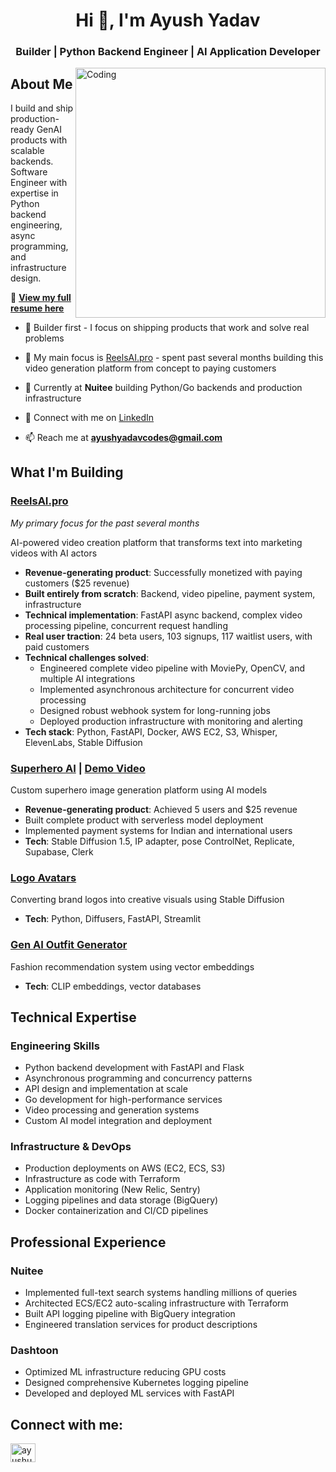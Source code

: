 <h1 align="center">Hi 👋, I'm Ayush Yadav</h1>
<h3 align="center">Builder | Python Backend Engineer | AI Application Developer</h3>
<img align="right" alt="Coding" width="400" src="https://cdn.dribbble.com/users/1124806/screenshots/4876982/ezgif.com-optimize.gif">

## About Me
I build and ship production-ready GenAI products with scalable backends. Software Engineer with expertise in Python backend engineering, async programming, and infrastructure design.

📄 **[View my full resume here](https://drive.google.com/file/d/1HvAzCIy_CgqiVdOOeWS_p3EFJ8w-fb9n)**

- 🔨 Builder first - I focus on shipping products that work and solve real problems
  
- 🔭 My main focus is [ReelsAI.pro](https://reelsai.pro) - spent past several months building this video generation platform from concept to paying customers
  
- 💼 Currently at **Nuitee** building Python/Go backends and production infrastructure

- 📝 Connect with me on [LinkedIn](https://linkedin.com/in/ayushunleashed)

- 📫 Reach me at **ayushyadavcodes@gmail.com**

## What I'm Building

### [ReelsAI.pro](https://reelsai.pro)
*My primary focus for the past several months*

AI-powered video creation platform that transforms text into marketing videos with AI actors
- **Revenue-generating product**: Successfully monetized with paying customers ($25 revenue)
- **Built entirely from scratch**: Backend, video pipeline, payment system, infrastructure
- **Technical implementation**: FastAPI async backend, complex video processing pipeline, concurrent request handling
- **Real user traction**: 24 beta users, 103 signups, 117 waitlist users, with paid customers
- **Technical challenges solved**: 
  - Engineered complete video pipeline with MoviePy, OpenCV, and multiple AI integrations
  - Implemented asynchronous architecture for concurrent video processing
  - Designed robust webhook system for long-running jobs
  - Deployed production infrastructure with monitoring and alerting
- **Tech stack**: Python, FastAPI, Docker, AWS EC2, S3, Whisper, ElevenLabs, Stable Diffusion

### [Superhero AI](https://github.com/AyushUnleashed/shai-gateway) | [Demo Video](https://youtu.be/1Pk3JBxMvLg?si=mp1Yee5Gsil4rFxi)
Custom superhero image generation platform using AI models
- **Revenue-generating product**: Achieved 5 users and $25 revenue
- Built complete product with serverless model deployment
- Implemented payment systems for Indian and international users
- **Tech**: Stable Diffusion 1.5, IP adapter, pose ControlNet, Replicate, Supabase, Clerk

### [Logo Avatars](https://github.com/AyushUnleashed/logo-avatars-pipeline)
Converting brand logos into creative visuals using Stable Diffusion
- **Tech**: Python, Diffusers, FastAPI, Streamlit

### [Gen AI Outfit Generator](https://github.com/AyushUnleashed/flipkart-grid-5)
Fashion recommendation system using vector embeddings
- **Tech**: CLIP embeddings, vector databases

## Technical Expertise

### Engineering Skills
- Python backend development with FastAPI and Flask
- Asynchronous programming and concurrency patterns
- API design and implementation at scale
- Go development for high-performance services
- Video processing and generation systems
- Custom AI model integration and deployment

### Infrastructure & DevOps
- Production deployments on AWS (EC2, ECS, S3)
- Infrastructure as code with Terraform
- Application monitoring (New Relic, Sentry)
- Logging pipelines and data storage (BigQuery)
- Docker containerization and CI/CD pipelines

## Professional Experience

### Nuitee
- Implemented full-text search systems handling millions of queries
- Architected ECS/EC2 auto-scaling infrastructure with Terraform
- Built API logging pipeline with BigQuery integration
- Engineered translation services for product descriptions

### Dashtoon
- Optimized ML infrastructure reducing GPU costs
- Designed comprehensive Kubernetes logging pipeline
- Developed and deployed ML services with FastAPI

## Connect with me:
<p align="left">
<a href="https://linkedin.com/in/ayushunleashed" target="blank"><img align="center" src="https://raw.githubusercontent.com/rahuldkjain/github-profile-readme-generator/master/src/images/icons/Social/linked-in-alt.svg" alt="ayushunleashed" height="30" width="40" /></a>
</p>
